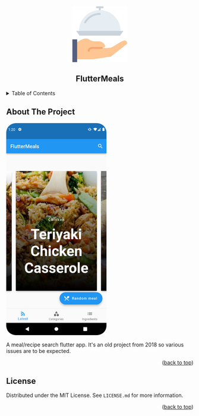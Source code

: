 <a name="readme-top"></a>

<!-- PROJECT LOGO -->
<br />
<div align="center">
<img src="https://raw.githubusercontent.com/tosoba/FlutterMeals/master/Logo.png" alt="Logo" width="150" height="150">

<h2 align="center">FlutterMeals</h2>
</div>



<!-- TABLE OF CONTENTS -->
<details>
  <summary>Table of Contents</summary>
  <ol>
    <li>
      <a href="#about-the-project">About The Project</a>
    </li>
    <li><a href="#license">License</a></li>
  </ol>
</details>



<!-- ABOUT THE PROJECT -->
## About The Project

<img src="https://raw.githubusercontent.com/tosoba/FlutterMeals/master/Screenshot.png" alt="Logo" width="270" height="570">

A meal/recipe search flutter app. It's an old project from 2018 so various issues are to be expected.

<p align="right">(<a href="#readme-top">back to top</a>)</p>



<!-- LICENSE -->
## License

Distributed under the MIT License. See `LICENSE.md` for more information.

<p align="right">(<a href="#readme-top">back to top</a>)</p>

